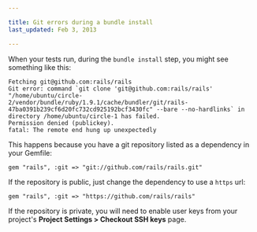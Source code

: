 ```yaml
---

title: Git errors during a bundle install
last_updated: Feb 3, 2013

---
```


When your tests run, during the `bundle install` step, you might see something like this:

```
Fetching git@github.com:rails/rails
Git error: command `git clone 'git@github.com:rails/rails' "/home/ubuntu/circle-2/vendor/bundle/ruby/1.9.1/cache/bundler/git/rails-47ba0391b239cf6d20fc732cd925192bcf3430fc" --bare --no-hardlinks` in directory /home/ubuntu/circle-1 has failed.
Permission denied (publickey).
fatal: The remote end hung up unexpectedly
```

This happens because you have a git repository listed as a dependency in your Gemfile:

```
gem "rails", :git => "git://github.com/rails/rails.git"
```

If the repository is public, just change the dependency to use a
`https` url:

```
gem "rails", :git => "https://github.com/rails/rails"
```

If the repository is private, you will need to enable user keys
from your project's **Project Settings > Checkout SSH keys**
page.
